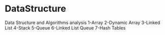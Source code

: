 # DataStructure
Data Structure and Algorithms analysis
1-Array
2-Dynamic Array
3-Linked List
4-Stack
5-Queue
6-Linked List Queue
7-Hash Tables
